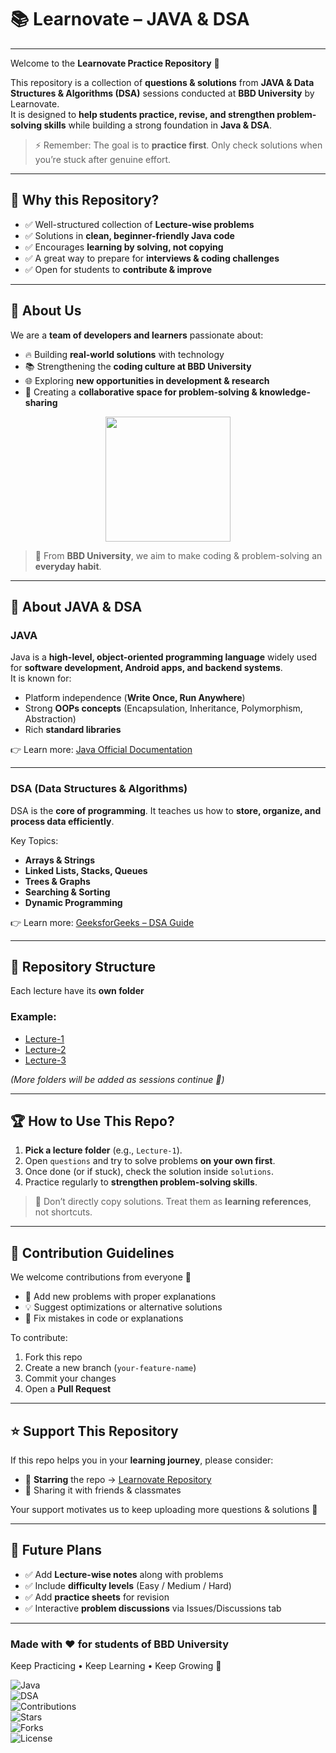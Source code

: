 # 📚 Learnovate – JAVA & DSA  

---

Welcome to the **Learnovate Practice Repository** 🎉  

This repository is a collection of **questions & solutions** from **JAVA & Data Structures & Algorithms (DSA)** sessions conducted at **BBD University** by Learnovate.  
It is designed to **help students practice, revise, and strengthen problem-solving skills** while building a strong foundation in **Java & DSA**.  

> ⚡ Remember: The goal is to **practice first**. Only check solutions when you’re stuck after genuine effort.  

---

## 🌟 Why this Repository?
- ✅ Well-structured collection of **Lecture-wise problems**  
- ✅ Solutions in **clean, beginner-friendly Java code**  
- ✅ Encourages **learning by solving, not copying**  
- ✅ A great way to prepare for **interviews & coding challenges**  
- ✅ Open for students to **contribute & improve**  

---

## 🚀 About Us  

We are a **team of developers and learners** passionate about:  
- 🔥 Building **real-world solutions** with technology  
- 📚 Strengthening the **coding culture at BBD University**  
- 🌐 Exploring **new opportunities in development & research**  
- 🤝 Creating a **collaborative space for problem-solving & knowledge-sharing**  

<p align="center">
  <img src="https://bbdu.ac.in/wp-content/uploads/2018/10/bbd-logo.png" width="200" />
</p>

> 📌 From **BBD University**, we aim to make coding & problem-solving an **everyday habit**.  

---

## 🚀 About JAVA & DSA  

### **JAVA**  
Java is a **high-level, object-oriented programming language** widely used for **software development, Android apps, and backend systems**.  
It is known for:  
- Platform independence (**Write Once, Run Anywhere**)  
- Strong **OOPs concepts** (Encapsulation, Inheritance, Polymorphism, Abstraction)  
- Rich **standard libraries**  

👉 Learn more: [Java Official Documentation](https://docs.oracle.com/javase/tutorial/)  

---

### **DSA (Data Structures & Algorithms)**  
DSA is the **core of programming**. It teaches us how to **store, organize, and process data efficiently**.  

Key Topics:  
- **Arrays & Strings**  
- **Linked Lists, Stacks, Queues**  
- **Trees & Graphs**  
- **Searching & Sorting**  
- **Dynamic Programming**  

👉 Learn more: [GeeksforGeeks – DSA Guide](https://www.geeksforgeeks.org/data-structures/)  

---

## 📂 Repository Structure  

Each lecture have its **own folder** 

### Example:  
- [Lecture-1](./Lecture-1/)  
- [Lecture-2](./Lecture-2/)  
- [Lecture-3](./Lecture-3/)  

*(More folders will be added as sessions continue 🚀)*  

---

## 🏆 How to Use This Repo?  

1. **Pick a lecture folder** (e.g., `Lecture-1`).  
2. Open `questions` and try to solve problems **on your own first**.  
3. Once done (or if stuck), check the solution inside `solutions`.  
4. Practice regularly to **strengthen problem-solving skills**.  

> 🚫 Don’t directly copy solutions. Treat them as **learning references**, not shortcuts.  

---

## 🤝 Contribution Guidelines  

We welcome contributions from everyone 🎉  

- 📝 Add new problems with proper explanations  
- 💡 Suggest optimizations or alternative solutions  
- 🐞 Fix mistakes in code or explanations  

To contribute:  
1. Fork this repo  
2. Create a new branch (`your-feature-name`)  
3. Commit your changes  
4. Open a **Pull Request**  

---

## ⭐ Support This Repository  

If this repo helps you in your **learning journey**, please consider:  
- 🌟 **Starring** the repo → [Learnovate Repository](https://github.com/ankittroy-21/Learnovate)  
- 🔄 Sharing it with friends & classmates  

Your support motivates us to keep uploading more questions & solutions 🙌  

---

## 📌 Future Plans  

- ✅ Add **Lecture-wise notes** along with problems  
- ✅ Include **difficulty levels** (Easy / Medium / Hard)  
- ✅ Add **practice sheets** for revision  
- ✅ Interactive **problem discussions** via Issues/Discussions tab  

---

### Made with ❤️ for students of **BBD University**  
Keep Practicing • Keep Learning • Keep Growing 🚀  

![Java](https://img.shields.io/badge/Language-Java-blue?logo=java&logoColor=white)  
![DSA](https://img.shields.io/badge/Topic-DSA-green)  
![Contributions](https://img.shields.io/badge/Contributions-Welcome-orange)  
![Stars](https://img.shields.io/github/stars/ankittroy-21/Learnovate?style=social)  
![Forks](https://img.shields.io/github/forks/ankittroy-21/Learnovate?style=social)  
![License](https://img.shields.io/badge/License-MIT-lightgrey) 
